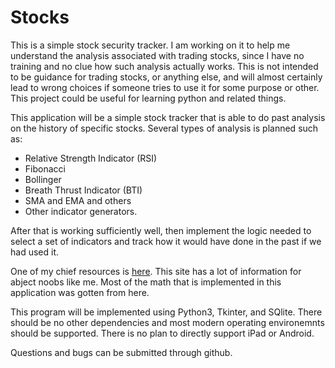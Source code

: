 # Stocks

This is a simple stock security tracker. I am working on it to help me understand the analysis associated with trading stocks, since I have no training and no clue how such analysis actually works. This is not intended to be guidance for trading stocks, or anything else, and will almost certainly lead to wrong choices if someone tries to use it for some purpose or other. This project could be useful for learning python and related things.

This application will be a simple stock tracker that is able to do past analysis on the history of specific stocks. Several types of analysis is planned such as:
* Relative Strength Indicator (RSI)
* Fibonacci
* Bollinger
* Breath Thrust Indicator (BTI)
* SMA and EMA and others
* Other indicator generators.

After that is working sufficiently well, then implement the logic needed to select a set of indicators and track how it would have done in the past if we had used it. 

One of my chief resources is [here](https://www.investopedia.com/). This site has a lot of information for abject noobs like me. Most of the math that is implemented in this application was gotten from here.

This program will be implemented using Python3, Tkinter, and SQlite. There should be no other dependencies and most modern operating environemnts should be supported. There is no plan to directly support iPad or Android. 

Questions and bugs can be submitted through github.
